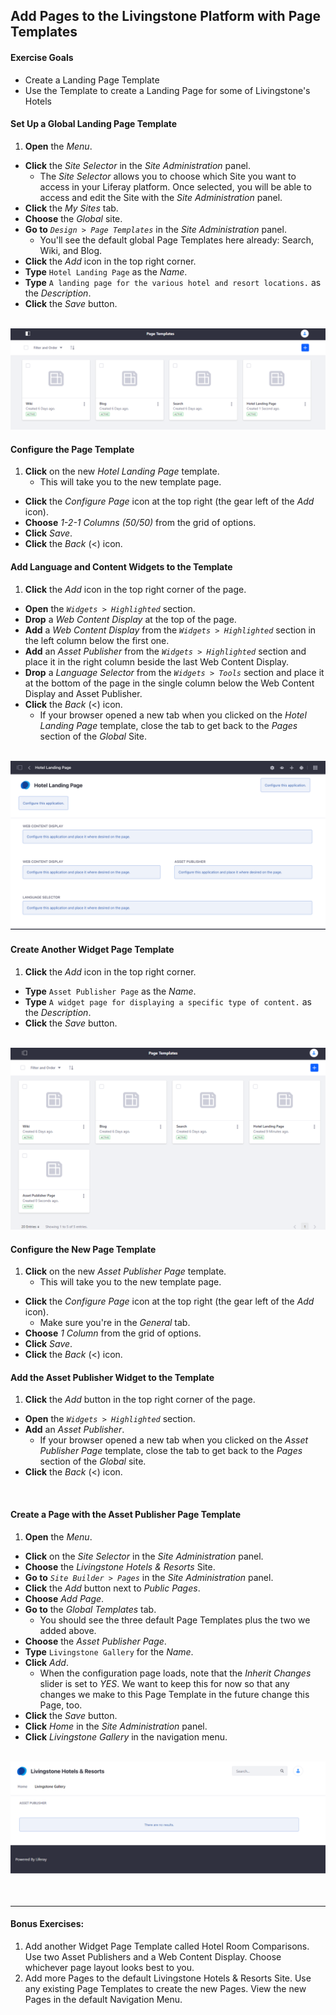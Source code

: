 ## Add Pages to the Livingstone Platform with Page Templates

<div class="ahead">

#### Exercise Goals
	
- Create a Landing Page Template
- Use the Template to create a Landing Page for some of Livingstone's Hotels

</div>

#### Set Up a Global Landing Page Template
1. **Open** the _Menu_.
* **Click** the _Site Selector_ in the _Site Administration_ panel.
	- The _Site Selector_ allows you to choose which Site you want to access in your Liferay platform. Once selected, you will be able to access and edit the Site with the _Site Administration_ panel.
* **Click** the _My Sites_ tab.
* **Choose** the _Global_ site.
* **Go to** _`Design > Page Templates`_ in the _Site Administration_ panel.
	* You'll see the default global Page Templates here already: Search, Wiki, and Blog.
* **Click** the _Add_ icon in the top right corner.  
* **Type** `Hotel Landing Page` as the _Name_.  
* **Type** `A landing page for the various hotel and resort locations.` as the _Description_.  
* **Click** the _Save_ button.

<br />

<img src="images/new_page_template.png" style="max-width:100%;">

#### Configure the Page Template
1. **Click** on the new _Hotel Landing Page_ template.  
	* This will take you to the new template page.
* **Click** the _Configure Page_ icon at the top right (the gear left of the _Add_ icon).  
* **Choose** _1-2-1 Columns (50/50)_ from the grid of options.
* **Click** _Save_.
* **Click** the _Back_ (<) icon.

#### Add Language and Content Widgets to the Template
1. **Click** the _Add_ icon in the top right corner of the page.  
* **Open** the _`Widgets > Highlighted`_ section.
* **Drop** a _Web Content Display_ at the top of the page.
* **Add** a _Web Content Display_ from the _`Widgets > Highlighted`_ section in the left column below the first one.
* **Add** an _Asset Publisher_ from the _`Widgets > Highlighted`_ section and place it in the right column beside the last Web Content Display. 
* **Drop** a _Language Selector_ from the _`Widgets > Tools`_ section and place it at the bottom of the page in the single column below the Web Content Display and Asset Publisher.
* **Click** the _Back_ (<) icon.
	- If your browser opened a new tab when you clicked on the _Hotel Landing Page_ template, close the tab to get back to the _Pages_ section of the _Global_ Site.

<br />

<img src="images/landing_page_complete.png" style="max-width:100%;">

<br />

#### Create Another Widget Page Template
1. **Click** the _Add_ icon in the top right corner.  
* **Type** `Asset Publisher Page` as the _Name_.  
* **Type** `A widget page for displaying a specific type of content.` as the _Description_.  
* **Click** the _Save_ button.

<br />

<img src="images/asset_publisher_template.png" style="max-width:100%;">

#### Configure the New Page Template
1. **Click** on the new _Asset Publisher Page_ template.  
	* This will take you to the new template page.
* **Click** the _Configure Page_ icon at the top right (the gear left of the _Add_ icon). 
	* Make sure you're in the _General_ tab.
* **Choose** _1 Column_ from the grid of options.
* **Click** _Save_.
* **Click** the _Back_ (<) icon.

#### Add the Asset Publisher Widget to the Template
1. **Click** the _Add_ button in the top right corner of the page.  
* **Open** the _`Widgets > Highlighted`_ section.
* **Add** an _Asset Publisher_.
	- If your browser opened a new tab when you clicked on the _Asset Publisher Page_ template, close the tab to get back to the _Pages_ section of the _Global_ site.
* **Click** the _Back_ (<) icon.

<br />

#### Create a Page with the Asset Publisher Page Template
1. **Open** the _Menu_.
* **Click** on the _Site Selector_ in the _Site Administration_ panel.
* **Choose** the _Livingstone Hotels & Resorts_ Site.
* **Go to** _`Site Builder > Pages`_ in the _Site Administration_ panel.
* **Click** the _Add_ button next to _Public Pages_.
* **Choose** _Add Page_.
* **Go to** the _Global Templates_ tab.
	- You should see the three default Page Templates plus the two we added above.
* **Choose** the _Asset Publisher Page_.
* **Type** `Livingstone Gallery` for the _Name_.
* **Click** _Add_.
	- When the configuration page loads, note that the _Inherit Changes_ slider is set to _YES_. We want to keep this for now so that any changes we make to this Page Template in the future change this Page, too.
* **Click** the _Save_ button.
* **Click** _Home_ in the _Site Administration_ panel.
* **Click** _Livingstone Gallery_ in the navigation menu.

<br />

<img src="images/exercise_2_finished.png" style="max-width:100%;">

<br />
<br />
<br />

---

#### Bonus Exercises:
1. Add another Widget Page Template called Hotel Room Comparisons. Use two Asset Publishers and a Web Content Display. Choose whichever page layout looks best to you.
2. Add more Pages to the default Livingstone Hotels & Resorts Site. Use any existing Page Templates to create the new Pages. View the new Pages in the default Navigation Menu.
